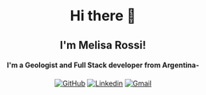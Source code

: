 </br>
<h1 align="center"> Hi there 👋 </h1>
<h2 align="center"> I'm Melisa Rossi! </h2>
<h4 align="center"> I'm a Geologist and Full Stack developer from Argentina- </h4>
<p align="center">
  <a href="https://github.com/melirossi" target="blank"><img align="center" src="https://img.shields.io/badge/my_portfolio-000?style=for-the-badge&logo=ko-fi&logoColor=white" alt="GitHub"/></a>
  <a href="https://www.linkedin.com/in/melisasrossi/" target="blank"><img align="center" src="https://img.shields.io/badge/linkedin-0A66C2?style=for-the-badge&logo=linkedin&logoColor=white" alt="Linkedin"/></a>
    <a href="mailto:melisa.s.rossi@gmail.com" target="blank"><img align="center" src="https://img.shields.io/badge/Gmail-D14836?style=for-the-badge&logo=gmail&logoColor=white" alt="Gmail"/></a>
</p>
